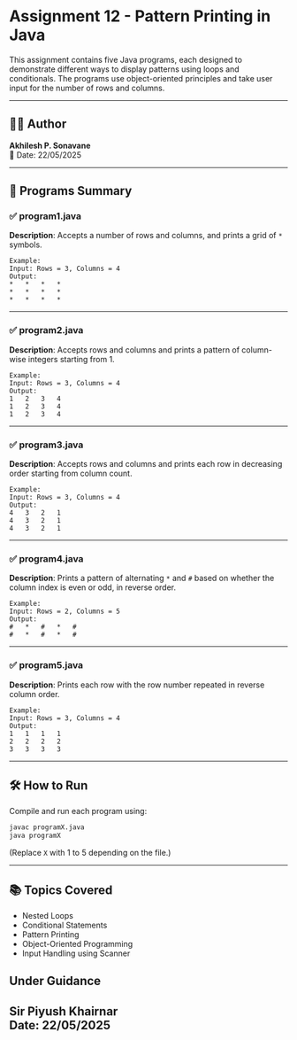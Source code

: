 
# Assignment 12 - Pattern Printing in Java

This assignment contains five Java programs, each designed to demonstrate different ways to display patterns using loops and conditionals. The programs use object-oriented principles and take user input for the number of rows and columns.

---

## 👨‍💻 Author
**Akhilesh P. Sonavane**  
📅 Date: 22/05/2025  

---

## 🔧 Programs Summary

### ✅ program1.java
**Description**: Accepts a number of rows and columns, and prints a grid of `*` symbols.
```
Example:
Input: Rows = 3, Columns = 4
Output:
*	*	*	*
*	*	*	*
*	*	*	*
```

---

### ✅ program2.java
**Description**: Accepts rows and columns and prints a pattern of column-wise integers starting from 1.
```
Example:
Input: Rows = 3, Columns = 4
Output:
1	2	3	4
1	2	3	4
1	2	3	4
```

---

### ✅ program3.java
**Description**: Accepts rows and columns and prints each row in decreasing order starting from column count.
```
Example:
Input: Rows = 3, Columns = 4
Output:
4	3	2	1
4	3	2	1
4	3	2	1
```

---

### ✅ program4.java
**Description**: Prints a pattern of alternating `*` and `#` based on whether the column index is even or odd, in reverse order.
```
Example:
Input: Rows = 2, Columns = 5
Output:
#	*	#	*	#
#	*	#	*	#
```

---

### ✅ program5.java
**Description**: Prints each row with the row number repeated in reverse column order.
```
Example:
Input: Rows = 3, Columns = 4
Output:
1	1	1	1
2	2	2	2
3	3	3	3
```

---

## 🛠️ How to Run
Compile and run each program using:

```bash
javac programX.java
java programX
```
(Replace `X` with 1 to 5 depending on the file.)

---

## 📚 Topics Covered
- Nested Loops
- Conditional Statements
- Pattern Printing
- Object-Oriented Programming
- Input Handling using Scanner

## Under Guidance

**Sir Piyush Khairnar**  
Date: 22/05/2025
---

